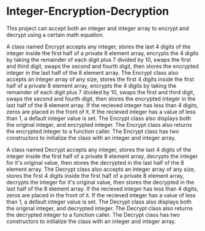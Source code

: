 # Integer-Encryption-Decryption
This project can accept both an integer and integer array to encrypt and decrypt using a certain math equation.

A class named Encrypt accepts any integer, stores the last 4 digits of the integer inside the first half of a private 8 element array, encrypts the 4 digits by taking the remainder of each digit plus 7 divided by 10, swaps the first and third digit, swaps the second and fourth digit, then stores the encrypted integer in the last half of the 8 element array.
The Encrypt class also accepts an integer array of any size, stores the first 4 digits inside the first half of a private 8 element array, encrypts the 4 digits by taking the remainder of each digit plus 7 divided by 10, swaps the first and third digit, swaps the second and fourth digit, then stores the encrypted integer in the last half of the 8 element array.
If the recieved integer has less than 4 digits, zeros are placed in the front of it.
If the recieved integer has a value of less than 1, a default integer value is set.
The Encrypt class also displays both the original integer, and encrypted integer.
The Encrypt class also returns the encrypted integer to a function caller.
The Encrypt class has two constructors to initialize the class with an integer and integer array.

A class named Decrypt accepts any integer, stores the last 4 digits of the integer inside the first half of a private 8 element array, decrypts the integer for it's original value, then stores the decrypted in the last half of the 8 element array.
The Decrypt class also accepts an integer array of any size, stores the first 4 digits inside the first half of a private 8 element array, decrypts the integer for it's original value, then stores the decrypted in the last half of the 8 element array.
If the recieved integer has less than 4 digits, zeros are placed in the front of it.
If the recieved integer has a value of less than 1, a default integer value is set.
The Decrypt class also displays both the original integer, and decrypted integer.
The Decrypt class also returns the decrypted integer to a function caller.
The Decrypt class has two constructors to initialize the class with an integer and integer array.
